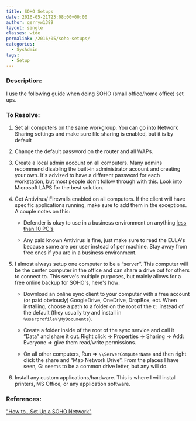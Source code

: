 ```yaml
---
title: SOHO Setups
date: 2016-05-21T23:08:00+00:00
author: gerryw1389
layout: single
classes: wide
permalink: /2016/05/soho-setups/
categories:
  - SysAdmin
tags:
  - Setup
---
```

<!--more-->

### Description:

I use the following guide when doing SOHO (small office/home office) set ups.

### To Resolve:

1. Set all computers on the same workgroup. You can go into Network Sharing settings and make sure file sharing is enabled, but it is by default

2. Change the default password on the router and all WAPs.

3. Create a local admin account on all computers. Many admins recommend disabling the built-in administrator account and creating your own. It's advized to have a different password for each workstation, but most people don't follow through with this. Look into Microsoft LAPS for the best solution.

4. Get Antivirus/ Firewalls enabled on all computers. If the client will have specific applications running, make sure to add them in the exceptions. A couple notes on this:

   - Defender is okay to use in a business environment on anything [less than 10 PC's](http://answers.microsoft.com/en-us/protect/forum/all/what-are-the-licensing-terms-for-windows-defender/16e7844f-1893-42e8-b21f-1391fb42024c)

   - Any paid known Antivirus is fine, just make sure to read the EULA's because some are per user instead of per machine. Stay away from free ones if you are in a business environment.

5. I almost always setup one computer to be a &#8220;server&#8221;. This computer will be the center computer in the office and can share a drive out for others to connect to. This serve's multiple purposes, but mainly allows for a free online backup for SOHO's, here's how:

   - Download an online sync client to your computer with a free account (or paid obviously) GoogleDrive, OneDrive, DropBox, ect. When installing, choose a path to a folder on the root of the `C:` instead of the default (they usually try and install in `%userprofile%\MyDocuments`).

   - Create a folder inside of the root of the sync service and call it &#8220;Data&#8221; and share it out. Right click => Properties => Sharing => Add: Everyone => give them read/write permissions.

   - On all other computers, Run => `\\ServerComputerName` and then right click the share and &#8220;Map Network Drive&#8221;. From the places I have seen, G: seems to be a common drive letter, but any will do.

6. Install any custom applications/hardware. This is where I will install printers, MS Office, or any application software.

### References:

["How to…Set Up a SOHO Network"](http://certmag.com/how-to-set-up-a-soho-network)